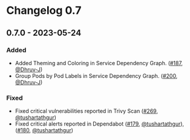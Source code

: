 # Changelog 0.7

 ## 0.7.0 - 2023-05-24

 ### Added

 - Added Theming and Coloring in Service Dependency Graph. ([#187](https://github.com/antrea-io/theia/pull/187), [@Dhruv-J])
 - Group Pods by Pod Labels in Service Dependency Graph. ([#200](https://github.com/antrea-io/theia/pull/200), [@Dhruv-J])

 ### Fixed

 - Fixed critical vulnerabilities reported in Trivy Scan ([#269](https://github.com/antrea-io/theia/pull/269), [@tushartathgur])
 - Fixed critical alerts reported in Dependabot ([#179](https://github.com/antrea-io/theia/pull/179), [@tushartathgur]), ([#180](https://github.com/antrea-io/theia/pull/180), [@tushartathgur])


 [@Dhruv-J]: https://github.com/Dhruv-J
 [@tushartathgur]: https://github.com/tushartathgur